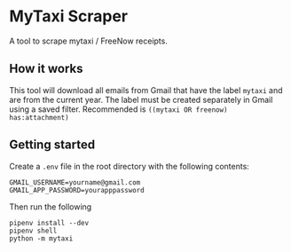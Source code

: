 # MyTaxi Scraper

A tool to scrape mytaxi / FreeNow receipts.

## How it works

This tool will download all emails from Gmail that have the label `mytaxi` and are from the current year. The label must be created separately in Gmail using a saved filter. Recommended is `((mytaxi OR freenow) has:attachment)`

## Getting started

Create a `.env` file in the root directory with the following contents:

    GMAIL_USERNAME=yourname@gmail.com
    GMAIL_APP_PASSWORD=yourapppassword

Then run the following

    pipenv install --dev
    pipenv shell
    python -m mytaxi